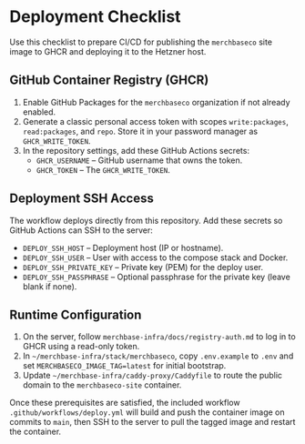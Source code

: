 # Deployment Checklist

Use this checklist to prepare CI/CD for publishing the `merchbaseco` site image to GHCR and deploying it to the Hetzner host.

## GitHub Container Registry (GHCR)
1. Enable GitHub Packages for the `merchbaseco` organization if not already enabled.
2. Generate a classic personal access token with scopes `write:packages`, `read:packages`, and `repo`. Store it in your password manager as `GHCR_WRITE_TOKEN`.
3. In the repository settings, add these GitHub Actions secrets:
   - `GHCR_USERNAME` – GitHub username that owns the token.
   - `GHCR_TOKEN` – The `GHCR_WRITE_TOKEN`.

## Deployment SSH Access
The workflow deploys directly from this repository. Add these secrets so GitHub Actions can SSH to the server:

- `DEPLOY_SSH_HOST` – Deployment host (IP or hostname).
- `DEPLOY_SSH_USER` – User with access to the compose stack and Docker.
- `DEPLOY_SSH_PRIVATE_KEY` – Private key (PEM) for the deploy user.
- `DEPLOY_SSH_PASSPHRASE` – Optional passphrase for the private key (leave blank if none).

## Runtime Configuration
1. On the server, follow `merchbase-infra/docs/registry-auth.md` to log in to GHCR using a read-only token.
2. In `~/merchbase-infra/stack/merchbaseco`, copy `.env.example` to `.env` and set `MERCHBASECO_IMAGE_TAG=latest` for initial bootstrap.
3. Update `~/merchbase-infra/caddy-proxy/Caddyfile` to route the public domain to the `merchbaseco-site` container.

Once these prerequisites are satisfied, the included workflow `.github/workflows/deploy.yml` will build and push the container image on commits to `main`, then SSH to the server to pull the tagged image and restart the container.
